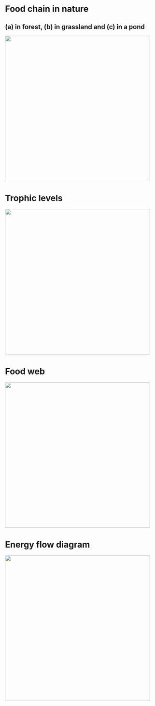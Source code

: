 # Food chain in nature
## (a) in forest, (b) in grassland and (c) in a pond
<img width="480" src="https://user-images.githubusercontent.com/20998959/153604191-8e4c51b8-8580-4586-be95-97faa39bb6f3.png">

# Trophic levels
<img width="480" src="https://user-images.githubusercontent.com/20998959/153604815-ca0b77d3-2ee7-4a4e-bcc9-fc8f1f8966c2.png">

# Food web
<img width="480" src="https://user-images.githubusercontent.com/20998959/153615720-1ab8b43e-368b-489f-98e9-7f2f99881156.png">

# Energy flow diagram
<img width="480" src="https://user-images.githubusercontent.com/20998959/153616699-15bcfaa9-be6a-4e7c-a038-7d5561a93657.png">
